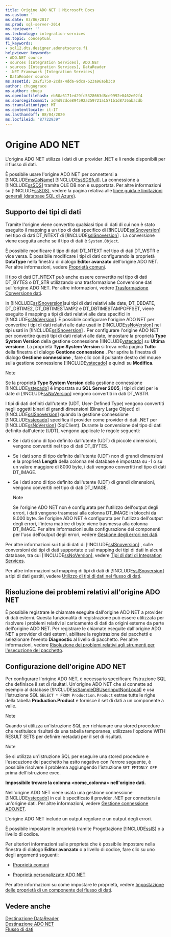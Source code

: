 ```yaml
---
title: Origine ADO NET | Microsoft Docs
ms.custom: ''
ms.date: 03/06/2017
ms.prod: sql-server-2014
ms.reviewer: ''
ms.technology: integration-services
ms.topic: conceptual
f1_keywords:
- sql12.dts.designer.adonetsource.f1
helpviewer_keywords:
- ADO.NET source
- sources [Integration Services], ADO.NET
- sources [Integration Services], DataReader
- .NET Framework [Integration Services]
- DataReader source
ms.assetid: 2a2f1750-2cda-4dda-9dca-623a96a6b3c0
author: chugugrace
ms.author: chugu
ms.openlocfilehash: eb50a6171ed29fc5328663d8ce9992e0462e02f4
ms.sourcegitcommit: ad4d92dce894592a259721a1571b1d8736abacdb
ms.translationtype: MT
ms.contentlocale: it-IT
ms.lasthandoff: 08/04/2020
ms.locfileid: "87722939"
---
```

# <a name="ado-net-source"></a>Origine ADO NET
  L'origine ADO NET utilizza i dati di un provider .NET e li rende disponibili per il flusso di dati.  
  
 È possibile usare l'origine ADO NET per connettersi a [!INCLUDE[msCoName](../../includes/msconame-md.md)] [!INCLUDE[ssSDSfull](../../includes/sssdsfull-md.md)]. La connessione a [!INCLUDE[ssSDS](../../includes/sssds-md.md)] tramite OLE DB non è supportata. Per altre informazioni su [!INCLUDE[ssSDS](../../includes/sssds-md.md)], vedere la pagina relativa alle [linee guida e limitazioni generali (database SQL di Azure)](https://go.microsoft.com/fwlink/?LinkId=248228).  
  
## <a name="data-type-support"></a>Supporto dei tipi di dati  
 Tramite l'origine viene convertito qualsiasi tipo di dati di cui non è stato eseguito il mapping a un tipo di dati specifico di [!INCLUDE[ssISnoversion](../../includes/ssisnoversion-md.md)] nel tipo di dati DT_NTEXT di [!INCLUDE[ssISnoversion](../../includes/ssisnoversion-md.md)] . La conversione viene eseguita anche se il tipo di dati è `System.Object`.  
  
 È possibile modificare il tipo di dati DT_NTEXT nel tipo di dati DT_WSTR e vice versa. È possibile modificare i tipi di dati configurando la proprietà **DataType** nella finestra di dialogo **Editor avanzato** dell'origine ADO NET. Per altre informazioni, vedere [Proprietà comuni](../common-properties.md).  
  
 Il tipo di dati DT_NTEXT può anche essere convertito nel tipo di dati DT_BYTES o DT_STR utilizzando una trasformazione Conversione dati sull'origine ADO NET. Per altre informazioni, vedere [Trasformazione Conversione dati](transformations/data-conversion-transformation.md).  
  
 In [!INCLUDE[ssISnoversion](../../includes/ssisnoversion-md.md)]sui tipi di dati relativi alle date, DT_DBDATE, DT_DBTIME2, DT_DBTIMESTAMP2 e DT_DBTIMESTAMPOFFSET, viene eseguito il mapping a tipi di dati relativi alle date specifici in [!INCLUDE[ssNoVersion](../../includes/ssnoversion-md.md)]. È possibile configurare l'origine ADO NET per convertire i tipi di dati relativi alle date usati in [!INCLUDE[ssNoVersion](../../includes/ssnoversion-md.md)] nei tipi usati in [!INCLUDE[ssISnoversion](../../includes/ssisnoversion-md.md)] . Per configurare l'origine ADO NET per convertire questi tipi di dati relativi alle date, impostare la proprietà **Type System Version** della gestione connessione [!INCLUDE[vstecado](../../includes/vstecado-md.md)] su **Ultima versione**. La proprietà **Type System Version** si trova nella pagina **Tutto** della finestra di dialogo **Gestione connessione** . Per aprire la finestra di dialogo **Gestione connessione** , fare clic con il pulsante destro del mouse sulla gestione connessione [!INCLUDE[vstecado](../../includes/vstecado-md.md)] e quindi su **Modifica**.  
  
> [!NOTE]  
>  Se la proprietà **Type System Version** della gestione connessione [!INCLUDE[vstecado](../../includes/vstecado-md.md)] è impostata su **SQL Server 2005**, i tipi di dati per le date di [!INCLUDE[ssNoVersion](../../includes/ssnoversion-md.md)] vengono convertiti in dati DT_WSTR.  
  
 I tipi di dati definiti dall'utente (UDT, User-Defined Type) vengono convertiti negli oggetti binari di grandi dimensioni (Binary Large Object) di [!INCLUDE[ssISnoversion](../../includes/ssisnoversion-md.md)] quando la gestione connessione [!INCLUDE[vstecado](../../includes/vstecado-md.md)] specifica il provider come provider di dati .NET per [!INCLUDE[ssNoVersion](../../includes/ssnoversion-md.md)] (SqlClient). Durante la conversione del tipo di dati definito dall'utente (UDT), vengono applicate le regole seguenti:  
  
-   Se i dati sono di tipo definito dall'utente (UDT) di piccole dimensioni, vengono convertiti nel tipo di dati DT_BYTES.  
  
-   Se i dati sono di tipo definito dall'utente (UDT) non di grandi dimensioni e la proprietà **Length** della colonna nel database è impostata su -1 o su un valore maggiore di 8000 byte, i dati vengono convertiti nel tipo di dati DT_IMAGE.  
  
-   Se i dati sono di tipo definito dall'utente (UDT) di grandi dimensioni, vengono convertiti nel tipo di dati DT_IMAGE.  
  
    > [!NOTE]  
    >  Se l'origine ADO NET non è configurata per l'utilizzo dell'output degli errori, i dati vengono trasmessi alla colonna DT_IMAGE in blocchi da 8.000 byte. Se l'origine ADO NET è configurata per l'utilizzo dell'output degli errori, l'intera matrice di byte viene trasmessa alla colonna DT_IMAGE. Per altre informazioni sulla configurazione dei componenti per l'uso dell'output degli errori, vedere [Gestione degli errori nei dati](error-handling-in-data.md).  
  
 Per altre informazioni sui tipi di dati di [!INCLUDE[ssISnoversion](../../includes/ssisnoversion-md.md)] , sulle conversioni dei tipi di dati supportate e sul mapping dei tipi di dati in alcuni database, tra cui [!INCLUDE[ssNoVersion](../../includes/ssnoversion-md.md)], vedere [Tipi di dati di Integration Services](integration-services-data-types.md).  
  
 Per altre informazioni sul mapping di tipi di dati di [!INCLUDE[ssISnoversion](../../includes/ssisnoversion-md.md)] a tipi di dati gestiti, vedere [Utilizzo di tipi di dati nel flusso di dati](../extending-packages-custom-objects/data-flow/working-with-data-types-in-the-data-flow.md).  
  
## <a name="ado-net-source-troubleshooting"></a>Risoluzione dei problemi relativi all'origine ADO NET  
 È possibile registrare le chiamate eseguite dall'origine ADO NET a provider di dati esterni. Questa funzionalità di registrazione può essere utilizzata per risolvere i problemi relativi al caricamento di dati da origini esterne da parte dell'origine ADO NET. Per registrare le chiamate eseguite dall'origine ADO NET a provider di dati esterni, abilitare la registrazione dei pacchetti e selezionare l'evento **Diagnostic** al livello di pacchetto. Per altre informazioni, vedere [Risoluzione dei problemi relativi agli strumenti per l'esecuzione del pacchetto](../troubleshooting/troubleshooting-tools-for-package-execution.md).  
  
## <a name="ado-net-source-configuration"></a>Configurazione dell'origine ADO NET  
 Per configurare l'origine ADO NET, è necessario specificare l'istruzione SQL che definisce il set di risultati. Un'origine ADO NET che si connette ad esempio al database [!INCLUDE[ssSampleDBUserInputNonLocal](../../includes/sssampledbuserinputnonlocal-md.md)] e usa l'istruzione SQL `SELECT * FROM Production.Product` estrae tutte le righe della tabella **Production.Product** e fornisce il set di dati a un componente a valle.  
  
> [!NOTE]  
>  Quando si utilizza un'istruzione SQL per richiamare una stored procedure che restituisce risultati da una tabella temporanea, utilizzare l'opzione WITH RESULT SETS per definire metadati per il set di risultati.  
  
> [!NOTE]  
>  Se si utilizza un'istruzione SQL per eseguire una stored procedure e l'esecuzione del pacchetto ha esito negativo con l'errore seguente, è possibile risolvere il problema aggiungendo l'istruzione `SET FMTONLY OFF` prima dell'istruzione exec.  
>   
>  **Impossibile trovare la colonna <nome_colonna> nell'origine dati.**  
  
 Nell'origine ADO NET viene usata una gestione connessione [!INCLUDE[vstecado](../../includes/vstecado-md.md)] in cui è specificato il provider .NET per connettersi a un'origine dati. Per altre informazioni, vedere [Gestione connessione ADO.NET](../connection-manager/ado-net-connection-manager.md).  
  
 L'origine ADO NET include un output regolare e un output degli errori.  
  
 È possibile impostare le proprietà tramite Progettazione [!INCLUDE[ssIS](../../includes/ssis-md.md)] o a livello di codice.  
  
 Per ulteriori informazioni sulle proprietà che è possibile impostare nella finestra di dialogo **Editor avanzato** o a livello di codice, fare clic su uno degli argomenti seguenti:  
  
-   [Proprietà comuni](../common-properties.md)  
  
-   [Proprietà personalizzate ADO NET](ado-net-custom-properties.md)  
  
 Per altre informazioni su come impostare le proprietà, vedere [Impostazione delle proprietà di un componente del flusso di dati](set-the-properties-of-a-data-flow-component.md).  
  
## <a name="see-also"></a>Vedere anche  
 [Destinazione DataReader](datareader-destination.md)   
 [Destinazione ADO NET](ado-net-destination.md)   
 [Flusso di dati](data-flow.md)  
  
  
